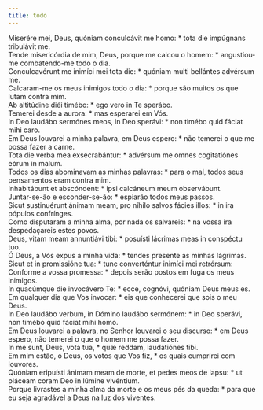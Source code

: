 ```yaml
---
title: todo
---
```

<div class="dropcap text-justify">Miserére mei, Deus, quóniam conculcávit me homo: * tota die impúgnans tribulávit me.</div>
<div class="dropcap text-justify">Tende misericórdia de mim, Deus, porque me calcou o homem: * angustiou-me combatendo-me todo o dia.</div>
<div class="text-justify">Conculcavérunt me inimíci mei tota die: * quóniam multi bellántes advérsum me.</div>
<div class="text-justify">Calcaram-me os meus inimigos todo o dia: * porque são muitos os que lutam contra mim.</div>
<div class="text-justify">Ab altitúdine diéi timébo: * ego vero in Te sperábo.</div>
<div class="text-justify">Temerei desde a aurora: * mas esperarei em Vós.</div>
<div class="text-justify">In Deo laudábo sermónes meos, in Deo sperávi: * non timébo quid fáciat mihi caro.</div>
<div class="text-justify">Em Deus louvarei a minha palavra, em Deus espero: * não temerei o que me possa fazer a carne.</div>
<div class="text-justify">Tota die verba mea exsecrabántur: * advérsum me omnes cogitatiónes eórum in malum.</div>
<div class="text-justify">Todos os dias abominavam as minhas palavras: * para o mal, todos seus pensamentos eram contra mim.</div>
<div class="text-justify">Inhabitábunt et abscóndent: * ipsi calcáneum meum observábunt.</div>
<div class="text-justify">Juntar-se-ão e esconder-se-ão: * espiarão todos meus passos.</div>
<div class="text-justify">Sicut sustinuérunt ánimam meam, pro níhilo salvos fácies illos: * in ira pópulos confrínges.</div>
<div class="text-justify">Como disputaram a minha alma, por nada os salvareis: * na vossa ira despedaçareis estes povos.</div>
<div class="text-justify">Deus, vitam meam annuntiávi tibi: * posuísti lácrimas meas in conspéctu tuo.</div>
<div class="text-justify">Ó Deus, a Vós expus a minha vida: * tendes presente as minhas lágrimas.</div>
<div class="text-justify">Sicut et in promissióne tua: * tunc converténtur inimíci mei retrórsum:</div>
<div class="text-justify">Conforme a vossa promessa: * depois serão postos em fuga os meus inimigos.</div>
<div class="text-justify">In quacúmque die invocávero Te: * ecce, cognóvi, quóniam Deus meus es.</div>
<div class="text-justify">Em qualquer dia que Vos invocar: * eis que conhecerei que sois o meu Deus.</div>
<div class="text-justify">In Deo laudábo verbum, in Dómino laudábo sermónem: * in Deo sperávi, non timébo quid fáciat mihi homo.</div>
<div class="text-justify">Em Deus louvarei a palavra, no Senhor louvarei o seu discurso: * em Deus espero, não temerei o que o homem me possa fazer.</div>
<div class="text-justify">In me sunt, Deus, vota tua, * quæ reddam, laudatiónes tibi.</div>
<div class="text-justify">Em mim estão, ó Deus, os votos que Vos fiz, * os quais cumprirei com louvores.</div>
<div class="text-justify">Quóniam eripuísti ánimam meam de morte, et pedes meos de lapsu: * ut pláceam coram Deo in lúmine vivéntium.</div>
<div class="text-justify">Porque livrastes a minha alma da morte e os meus pés da queda: * para que eu seja agradável a Deus na luz dos viventes.</div>
